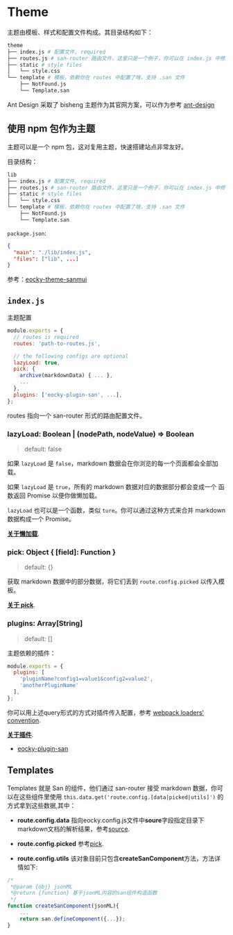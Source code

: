 # Theme

主题由模板、样式和配置文件构成。其目录结构如下：

```bash
theme
├── index.js # 配置文件, required
├── routes.js # san-router 路由文件，这里只是一个例子，你可以在 index.js 中修改其路径
├── static # style files
│   └── style.css
└── template # 模板，依赖你在 routes 中配置了啥，支持 .san 文件
    ├── NotFound.js
    └── Template.san
```

Ant Design 采取了 bisheng 主题作为其官网方案，可以作为参考 [ant-design](https://github.com/ant-design/ant-design/tree/master/site/theme)

## 使用 npm 包作为主题

主题可以是一个 npm 包，这对复用主题，快速搭建站点非常友好。

目录结构：

```bash
lib
├── index.js # 配置文件, required
├── routes.js # san-router 路由文件，这里只是一个例子，你可以在 index.js 中修改其路径
├── static # style files
│   └── style.css
└── template # 模板，依赖你在 routes 中配置了啥，支持 .san 文件
    ├── NotFound.js
    └── Template.san
```

`package.json`:

```json
{
  "main": "./lib/index.js",
  "files": ["lib", ...]
}
```

参考：[eocky-theme-sanmui](./packages/eocky-theme-sanmui)

## `index.js`

主题配置

```js
module.exports = {
  // routes is required
  routes: 'path-to-routes.js',

  // the following configs are optional
  lazyLoad: true,
  pick: {
    archive(markdownData) { ... },
    ...
  },
  plugins: ['eocky-plugin-san', ...],
};
```

routes 指向一个 san-router 形式的路由配置文件。

### lazyLoad: Boolean | (nodePath, nodeValue) => Boolean

> default: false


如果 `lazyLoad` 是 `false`，markdown 数据会在你浏览的每一个页面都会全部加载。

如果 `lazyLoad` 是 `true`，所有的 markdown 数据对应的数据部分都会变成一个 函数返回 Promise 以便你做懒加载。

`lazyLoad` 也可以是一个函数，类似 `ture`。你可以通过这种方式来合并 markdown 数据构成一个 Promise。

[**关于懒加载**](./lazy-load.md).

### pick: Object { [field]: Function }

> default: {}

获取 markdown 数据中的部分数据，将它们丢到 `route.config.picked` 以传入模板。

[**关于 pick**](./pick.md).

### plugins: Array[String]

> default: []

主题依赖的插件：

```js
module.exports = {
  plugins: [
    'pluginName?config1=value1&config2=value2',
    'anotherPluginName'
  ],
};
```

你可以用上述query形式的方式对插件传入配置，参考 [webpack loaders' convention](https://www.npmjs.com/package/loader-utils#parsequery).

[**关于插件**](./plugin.md).

* [eocky-plugin-san](../packages/eocky-plugin-san)


## Templates

Templates 就是 San 的组件，他们通过 san-router 接受 markdown 数据，你可以在这些组件里使用 `this.data.get('route.config.[data|picked|utils]')` 的方式拿到这些数据,其中：

- **route.config.data** 指向eocky.config.js文件中**soure**字段指定目录下markdown文档的解析结果，参考[source](https://github.com/WindTraveler/eocky#source-string--arraystring--object-category-string--arraystring).

- **route.config.picked** 参考[pick](https://github.com/WindTraveler/eocky#source-string--arraystring--object-category-string--arraystring).

- **route.config.utils**
该对象目前只包含**createSanComponent**方法，方法详情如下:

```js
/*
 *@param {obj} jsonML
 *@return {function} 基于jsonML内容的san组件构造函数
 */
function createSanComponent(jsonML){
    ...
    return san.defineComponent({...});
}
```
